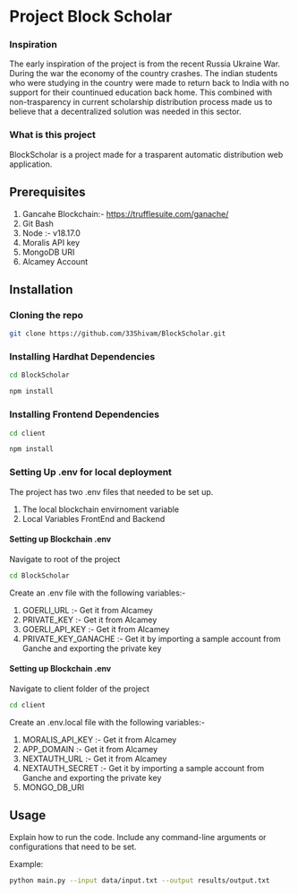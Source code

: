 # Project Block Scholar

### Inspiration
The early inspiration of the project is from the recent Russia Ukraine War. During the war the economy of the country crashes. The indian students who were studying in the country were made to return back to India
with no support for their countinued education back home. This combined with non-trasparency in current scholarship distribution process made us to believe that a decentralized solution was needed in this sector.

### What is this project 
BlockScholar is a project made for a trasparent automatic distribution web application.

## Prerequisites

1. Gancahe Blockchain:- https://trufflesuite.com/ganache/ 
2. Git Bash
3. Node :- v18.17.0
4. Moralis API key
5. MongoDB URI
6. Alcamey Account

## Installation

### Cloning the repo 
```bash
git clone https://github.com/33Shivam/BlockScholar.git
```
### Installing Hardhat Dependencies 
```bash
cd BlockScholar
```
```bash
npm install
```
### Installing Frontend Dependencies 
```bash
cd client
```
```bash
npm install
```

### Setting Up .env for local deployment
The project has two .env files that needed to be set up. <br>
1. The local blockchain envirnoment variable
2. Local Variables FrontEnd and Backend

#### Setting up Blockchain .env
Navigate to root of the project <br>
```bash
cd BlockScholar
```
Create an .env file with the following variables:-
1. GOERLI_URL :- Get it from Alcamey  
2. PRIVATE_KEY :- Get it from Alcamey
3. GOERLI_API_KEY :- Get it from Alcamey
4. PRIVATE_KEY_GANACHE :- Get it by importing a sample account from Ganche and exporting the private key

#### Setting up Blockchain .env
Navigate to client folder of the project <br>
```bash
cd client
```
Create an .env.local file with the following variables:-
1. MORALIS_API_KEY :- Get it from Alcamey  
2. APP_DOMAIN :- Get it from Alcamey
3. NEXTAUTH_URL :- Get it from Alcamey
4. NEXTAUTH_SECRET :- Get it by importing a sample account from Ganche and exporting the private key
5. MONGO_DB_URI




## Usage

Explain how to run the code. Include any command-line arguments or configurations that need to be set.

Example:

```bash
python main.py --input data/input.txt --output results/output.txt
